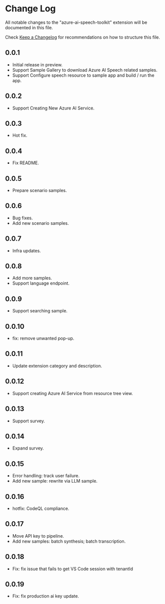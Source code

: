 # Change Log

All notable changes to the "azure-ai-speech-toolkit" extension will be documented in this file.

Check [Keep a Changelog](http://keepachangelog.com/) for recommendations on how to structure this file.

## 0.0.1

- Initial release in preview.
- Support Sample Gallery to download Azure AI Speech related samples.
- Support Configure speech resource to sample app and build / run the app.

## 0.0.2

- Support Creating New Azure AI Service.

## 0.0.3

- Hot fix.

## 0.0.4

- Fix README.

## 0.0.5

- Prepare scenario samples.

## 0.0.6

- Bug fixes.
- Add new scenario samples.

## 0.0.7

- Infra updates.

## 0.0.8

- Add more samples.
- Support language endpoint.

## 0.0.9

- Support searching sample.

## 0.0.10

- fix: remove unwanted pop-up.

## 0.0.11

- Update extension category and description.

## 0.0.12

- Support creating Azure AI Service from resource tree view.

## 0.0.13

- Support survey.

## 0.0.14

- Expand survey.

## 0.0.15

- Error handling: track user failure.
- Add new sample: rewrite via LLM sample.

## 0.0.16

- hotfix: CodeQL compliance.

## 0.0.17

- Move API key to pipeline.
- Add new samples: batch synthesis; batch transcription.

## 0.0.18

- Fix: fix issue that fails to get VS Code session with tenantId


## 0.0.19

- Fix: fix production ai key update.